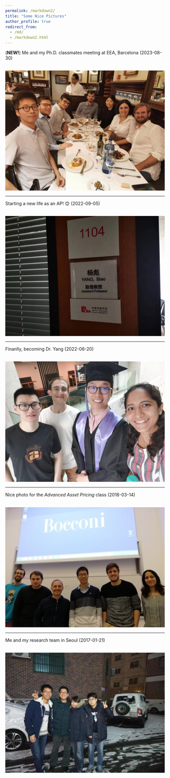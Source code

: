 ```yaml
---
permalink: /markdown2/
title: "Some Nice Pictures"
author_profile: true
redirect_from: 
  - /md/
  - /markdown2.html
---
```


(**NEW!**) Me and my Ph.D. classmates meeting at EEA, Barcelona (2023-08-30)

<br/><img src='/images/5.jpg'>

***
Starting a new life as an AP! 😊 (2022-09-05)

<br/><img src='/images/4.jpg'>

***
Finanlly, becoming Dr. Yang (2022-06-20)

<br/><img src='/images/3.jpg'>

***
Nice photo for the *Advanced Asset Pricing* class   (2018-03-14)

<br/><img src='/images/2.jpg'>

***
Me and my research team in Seoul (2017-01-21)

<br/><img src='/images/1.jpg'>

 
 